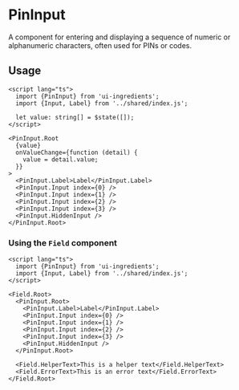 # PinInput

A component for entering and displaying a sequence of numeric or alphanumeric characters, often used for PINs or codes.

## Usage

```svelte
<script lang="ts">
  import {PinInput} from 'ui-ingredients';
  import {Input, Label} from '../shared/index.js';

  let value: string[] = $state([]);
</script>

<PinInput.Root
  {value}
  onValueChange={function (detail) {
    value = detail.value;
  }}
>
  <PinInput.Label>Label</PinInput.Label>
  <PinInput.Input index={0} />
  <PinInput.Input index={1} />
  <PinInput.Input index={2} />
  <PinInput.Input index={3} />
  <PinInput.HiddenInput />
</PinInput.Root>
```

### Using the `Field` component

```svelte
<script lang="ts">
  import {PinInput} from 'ui-ingredients';
  import {Input, Label} from '../shared/index.js';
</script>

<Field.Root>
  <PinInput.Root>
    <PinInput.Label>Label</PinInput.Label>
    <PinInput.Input index={0} />
    <PinInput.Input index={1} />
    <PinInput.Input index={2} />
    <PinInput.Input index={3} />
    <PinInput.HiddenInput />
  </PinInput.Root>

  <Field.HelperText>This is a helper text</Field.HelperText>
  <Field.ErrorText>This is an error text</Field.ErrorText>
</Field.Root>
```

